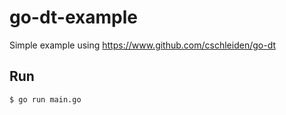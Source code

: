# go-dt-example

Simple example using https://www.github.com/cschleiden/go-dt

## Run

```bash
$ go run main.go
```